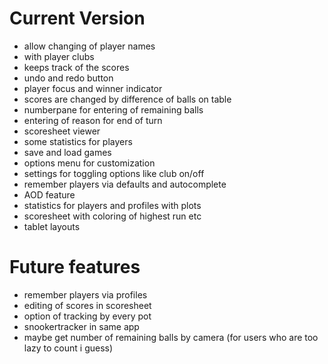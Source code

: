 # Current Version
- allow changing of player names
- with player clubs
- keeps track of the scores
- undo and redo button
- player focus and winner indicator
- scores are changed by difference of balls on table
- numberpane for entering of remaining balls
- entering of reason for end of turn
- scoresheet viewer
- some statistics for players
- save and load games
- options menu for customization
- settings for toggling options like club on/off
- remember players via defaults and autocomplete
- AOD feature
- statistics for players and profiles with plots
- scoresheet with coloring of highest run etc
- tablet layouts

# Future features
- remember players via profiles
- editing of scores in scoresheet
- option of tracking by every pot
- snookertracker in same app
- maybe get number of remaining balls by camera (for users who are too lazy to count i guess)